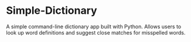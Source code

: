 # Simple-Dictionary

A simple command-line dictionary app built with Python.
Allows users to look up word definitions and suggest close matches for misspelled words.
